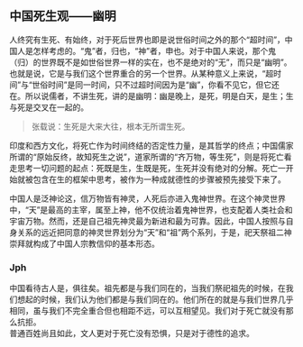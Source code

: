 ## 中国死生观——幽明

人终究有生死、有始终，对于死后世界也即是说世俗时间之外的那个“超时间”，中国人是怎样考虑的。“鬼”者，归也，“神”者，申也。对于中国人来说，那个鬼（归）的世界既不是如世俗世界一样的实在，也不是绝对的“无”，而只是“幽明”。也就是说，它是与我们这个世界重合的另一个世界。从某种意义上来说，“超时间”与“世俗时间”是同一时间，只不过超时间因为是“幽”，你看不见它，但它还在。所以说儒者，不讲生死，讲的是幽明：幽是晚上，是死，明是白天，是生；生与死是交叉在一起的。

> 张载说：生死是大来大往，根本无所谓生死。

印度和西方文化，将死亡作为时间终结的否定性力量，是其哲学的终点；中国儒家所谓的“原始反终，故知死生之说”，道家所谓的“齐万物，等生死”，则是将死亡看走思考一切问题的起点：死既是生，生既是死，生死并没有绝对的分解。死亡一开始就被包含在生的框架中思考，被作为一种成就德性的步骤被预先接受下来了。  

中国人是泛神论这，信万物皆有神灵，人死后亦进入鬼神世界。在这个神灵世界中，“天”是最高的主宰，属至上神，他不仅统治着鬼神世界，也支配着人类社会和宇宙万物。然而，还是自己祖先神灵最为新进和最为可靠。因此，中国人按照与自身关系的远近把同意的神灵世界划分为“天”和“祖”两个系列，于是，祀天祭祖二神崇拜就构成了中国人宗教信仰的基本形态。


### Jph
中国看待古人是，俱往矣。祖先都是与我们同在的，当我们祭祀祖先的时候，在我们想起的时候，我们认为他们都是与我们同在的。他们所在的就是与我们世界几乎相同，虽与我们不完全重合但也相距不远，可以互相望见。我们对于死亡就没有那么抗拒。  
普通百姓尚且如此，文人更对于死亡没有恐惧，只是对于德性的追求。
